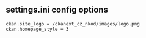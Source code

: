 ## settings.ini config options

```
ckan.site_logo = /ckanext_cz_nkod/images/logo.png
ckan.homepage_style = 3
```